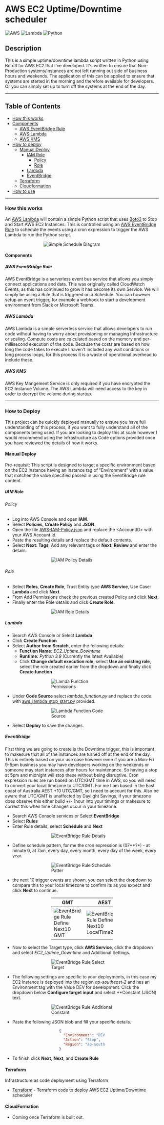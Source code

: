 # AWS EC2 Uptime/Downtime scheduler

 ![AWS](https://img.shields.io/badge/amazon_web_services-ff9900?style=for-the-badge&logo=amazonaws&logoColor=white) ![Lambda](https://img.shields.io/badge/aws_lambda-ff9900?style=for-the-badge&logo=awslambda&logoColor=white) ![Python](https://img.shields.io/badge/python-3776ab?style=for-the-badge&logo=python&logoColor=yellow)

## Description

This is a simple uptime/downtime lambda script written in Python using Boto3 for AWS EC2 that I've developed. It's written to ensure that Non-Production systems/instances are not left running out side of business hours and weekends.
The application of this can be applied to ensure that systems are started in the morning and therefore available for developers. Or you can simply set up to turn off the systems at the end of the day.

---

## Table of Contents

* [How this works](#how-this-works)
* [Components](#components)
  * [AWS EventBridge Rule](#aws-eventbridge-rule)
  * [AWS Lambda](#aws-lambda)
  * [AWS KMS](#aws-kms)
* [How to deploy](#how-to-deploy)
  * [Manual Deploy](#manual-deploy)
    * [IAM Role](#iam-role)
      * [Policy](#policy)
      * [Role](#role)
    * [Lambda](#lambda)
    * [EventBridge](#eventbridge)
  * [Terraform](#terraform)
  * [Cloudformation](#cloudformation)
* [How to use](#how-to-use)

---

### How this works

An [AWS Lambda](https://aws.amazon.com/lambda/) will contain a simple Python script that uses [Boto3](https://boto3.amazonaws.com/v1/documentation/api/latest/index.html) to Stop and Start AWS EC2 Instances. This is controlled using an [AWS EventBridge Rule](https://docs.aws.amazon.com/eventbridge/latest/userguide/eb-rules.html) to schedule the events using a cron expression to trigger the AWS Lambda to run the Python script.

<div style="margin-left: auto;
            margin-right: auto;
            width: 50%">

![Simple Schedule Diagram](./images/Schedule-Uptime_Downtime.drawio.png?raw-true)
</div>

#### Components

##### AWS EventBridge Rule

AWS EventBridge is a serverless event bus service that allows you simply connect applications and data. This was originally called CloudWatch Events, as this has continued to grow it has become its own Service. We will simply be using a Rule that is triggered on a Schedule. You can however setup an event trigger, for example a webhook to start a development environment from Slack or Microsoft Teams.

##### AWS Lambda

AWS Lambda is a simple serverless service that allows developers to run code without having to worry about provisioning or managing Infrastructure or scaling. Compute costs are calculated based on the memory and per-millisecond execution of the code. Because the costs are based on how long the code takes to execute I haven't included any wait conditions or long process loops, for this process it is a waste of operational overhead to include these.

##### AWS KMS

AWS Key Mangement Service is only required if you have encrypted the EC2 Instance Volume. The AWS Lambda will need access to the key in order to decrypt the volume during startup.

---

### How to Deploy

This project can be quickly deployed manually to ensure you have full understanding of this process, if you want to fully understand all of the components being used. If you are looking to deploy this at scale however I would recommend using the Infrastructure as Code options provided once you have reviewed the details of how it works.

#### Manual Deploy

Pre-requisit: This script is designed to target a specific environment based on the EC2 Instance having an instance tag of "Environment" with a value that matches the value specified passed in using the EventBridge rule content.

##### IAM Role

###### Policy

* Log into AWS Console and open **IAM**.
* Select **Policies**, **Create Policy** and **JSON**.
* Open the file [AWS-IAM-Policy.json](AWS-IAM-Policy.json) and replace the \<AccountID> with your AWS Account Id.
* Paste the resulting details and replace the default contents.
* Select **Next: Tags**, Add any relevant tags or **Next: Review** and enter the details.

<div style="margin-left: auto;
            margin-right: auto;
            width: 40%">

![IAM Policy Details](./images/iam-policy-review.png)
</div>

###### Role

* Select **Roles**, **Create Role**, Trust Entity type **AWS Service**, Use Case: **Lambda** and click **Next**.
* From Add Permissions check the previous created Policy and click **Next**.
* Finally enter the Role details and click **Create Role**.

<div style="margin-left: auto;
            margin-right: auto;
            width: 40%">

![IAM Role Details](./images/iam-role-review.png)
</div>

##### Lambda

* Search AWS Console or Select **Lambda**
* Click **Create Function**
* Select **Author from Scratch**, enter the following details:
  * **Function Name:** *EC2_Uptime_Downtime*
  * **Runtime:** *Python 3.9* (Currently the latest Available)
  * Click **Change default execution role**, select **Use an existing role**, select the role created earlier from the dropdown and finally click **Create function**

<div style="margin-left: auto;
            margin-right: auto;
            width: 40%">

![Lamda Function Permissions](./images/lambda-function-permissions.png)
</div>

* Under **Code Source** select *lambda_function.py* and replace the code with [aws_lambda_stop_start.py](./aws_lambda_stop_start.py) provided.

<div style="margin-left: auto;
            margin-right: auto;
            width: 40%">

![Lambda Function Code Source](./images/lambda-function-code-source.png)
</div>

* Select **Deploy** to save the changes.

##### EventBridge

First thing we are going to create is the Downtime trigger, this is important to makesure that all of the instances are turned off at the end of the day.
This is entirely based on your use case however even if you are a Mon-Fri 9-5pm business you may have developers working on the weekends or someone may start instances after hours for maintenance. So having a stop at 5pm and midnight will stop these without being disruptive.
Cron expression rules are run based on UTC/GMT time in AWS, so you will need to convert your local timezone to UTC/GMT. For me I am based in the East coast of Australia AEST +10 UTC/GMT, so I need to account for this. Also be aware that UTC/GMT is unaffected by Daylight Savings, if your timezone does observe this either build +/- 1hour into your timings or makesure to correct this when time changes occur in your timezone.

* Search AWS Console services or Select **EventBridge**
* Select **Rules**
* Enter Rule details, select **Schedule** and **Next**

<div style="margin-left: auto;
            margin-right: auto;
            width: 40%">

![EventBridge Rule Details](./images/eventbridge-rule-define-rule-detail.png)
</div>

* Define schedule pattern, for me the cron expression is (07\*\*\?\*) - at minute 0, at 7am, every day, every month, every day of the week, every year.

<div style="margin-left: auto;
            margin-right: auto;
            width: 40%">

![EventBridge Rule Schedule Patter](./images/eventbridge-rule-define-rule-schedule.png)
</div>

* the next 10 trigger events are shown, you can select the dropdown to compare this to your local timezone to confirm its as you expect and click **Next** to continue.

<div style="margin-left: auto;
            margin-right: auto;
            width: 40%">

| GMT | AEST |
|-----|------|
|![EventBridge Rule Define Next10 GMT](./images/eventbridge-rule-define-rule-next10-gmt.png) | ![EventBridge Rule Define Next10 LocalTimeZone](./images/eventbridge-rule-define-rule-next10-ltz.png)
</div>

* Now to select the Target type, click **AWS Service**, click the dropdown and select *EC2_Uptime_Downtime* and Additional Settings.

<div style="margin-left: auto;
            margin-right: auto;
            width: 40%">

![EventBridge Rule Select Target](./images/eventbridge-rule-select-target.png)
</div>

* The following settings are specific to your deployments, in this case my EC2 Instance is deployed into the region *ap-southeast-2* and has an Environment tag with the Value DEV for development. Click the dropdown below **Configure target input** and select **Constant (JSON) text.

<div style="margin-left: auto;
            margin-right: auto;
            width: 40%">

![EventBridge Rule Additional Constant](./images/eventbridge-rule-select-target-additional-constant-json.png)
</div>

* Paste the following JSON blob and fill your specific details.

<div style="margin-left: auto;
            margin-right: auto;
            width: 30%">

```json
{
  "Environment": "DEV",
  "Action": "Stop",
  "Region": "ap-southeast-2"
}
```

</div>

* To finish click **Next**, **Next**, and **Create Rule**

#### Terraform
Infrastructure as code deployment using Terraform

* [Terraform](./terraform/README.md) - Terraform code to deploy AWS EC2 Uptime/Downtime scheduler

#### CloudFormation

* Coming once Terraform is built out.
